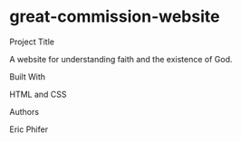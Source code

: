# great-commission-website

Project Title

A website for understanding faith and the existence of God.

Built With

HTML and CSS

Authors

Eric Phifer
